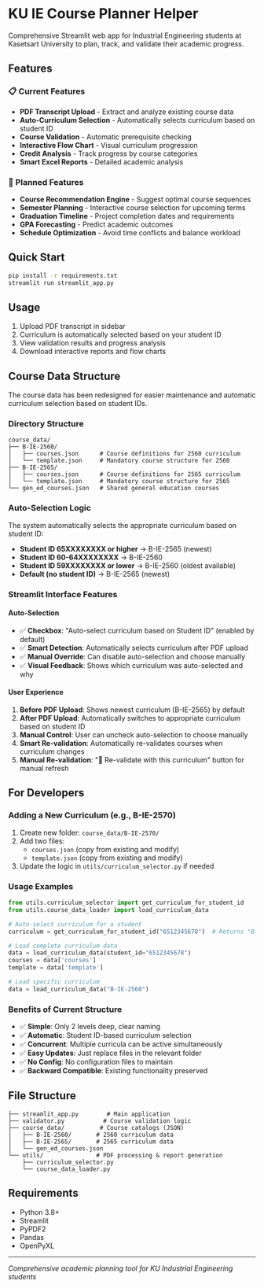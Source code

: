 # KU IE Course Planner Helper

Comprehensive Streamlit web app for Industrial Engineering students at Kasetsart University to plan, track, and validate their academic progress.

## Features

### 📋 Current Features
- **PDF Transcript Upload** - Extract and analyze existing course data
- **Auto-Curriculum Selection** - Automatically selects curriculum based on student ID
- **Course Validation** - Automatic prerequisite checking
- **Interactive Flow Chart** - Visual curriculum progression
- **Credit Analysis** - Track progress by course categories
- **Smart Excel Reports** - Detailed academic analysis

### 🚀 Planned Features
- **Course Recommendation Engine** - Suggest optimal course sequences
- **Semester Planning** - Interactive course selection for upcoming terms
- **Graduation Timeline** - Project completion dates and requirements
- **GPA Forecasting** - Predict academic outcomes
- **Schedule Optimization** - Avoid time conflicts and balance workload

## Quick Start

```bash
pip install -r requirements.txt
streamlit run streamlit_app.py
```

## Usage

1. Upload PDF transcript in sidebar
2. Curriculum is automatically selected based on your student ID
3. View validation results and progress analysis
4. Download interactive reports and flow charts

## Course Data Structure

The course data has been redesigned for easier maintenance and automatic curriculum selection based on student IDs.

### Directory Structure
```
course_data/
├── B-IE-2560/
│   ├── courses.json      # Course definitions for 2560 curriculum
│   └── template.json     # Mandatory course structure for 2560
├── B-IE-2565/
│   ├── courses.json      # Course definitions for 2565 curriculum  
│   └── template.json     # Mandatory course structure for 2565
└── gen_ed_courses.json   # Shared general education courses
```

### Auto-Selection Logic

The system automatically selects the appropriate curriculum based on student ID:

- **Student ID 65XXXXXXXX or higher** → B-IE-2565 (newest)
- **Student ID 60-64XXXXXXXX** → B-IE-2560  
- **Student ID 59XXXXXXXX or lower** → B-IE-2560 (oldest available)
- **Default (no student ID)** → B-IE-2565 (newest)

### Streamlit Interface Features

#### Auto-Selection
- ✅ **Checkbox**: "Auto-select curriculum based on Student ID" (enabled by default)
- ✅ **Smart Detection**: Automatically selects curriculum after PDF upload
- ✅ **Manual Override**: Can disable auto-selection and choose manually
- ✅ **Visual Feedback**: Shows which curriculum was auto-selected and why

#### User Experience
1. **Before PDF Upload**: Shows newest curriculum (B-IE-2565) by default
2. **After PDF Upload**: Automatically switches to appropriate curriculum based on student ID
3. **Manual Control**: User can uncheck auto-selection to choose manually
4. **Smart Re-validation**: Automatically re-validates courses when curriculum changes
5. **Manual Re-validation**: "🔄 Re-validate with this curriculum" button for manual refresh

## For Developers

### Adding a New Curriculum (e.g., B-IE-2570)

1. Create new folder: `course_data/B-IE-2570/`
2. Add two files:
   - `courses.json` (copy from existing and modify)
   - `template.json` (copy from existing and modify)
3. Update the logic in `utils/curriculum_selector.py` if needed

### Usage Examples

```python
from utils.curriculum_selector import get_curriculum_for_student_id
from utils.course_data_loader import load_curriculum_data

# Auto-select curriculum for a student
curriculum = get_curriculum_for_student_id("6512345678")  # Returns "B-IE-2565"

# Load complete curriculum data
data = load_curriculum_data(student_id="6512345678")
courses = data['courses']
template = data['template']

# Load specific curriculum
data = load_curriculum_data("B-IE-2560")
```

### Benefits of Current Structure

- ✅ **Simple**: Only 2 levels deep, clear naming
- ✅ **Automatic**: Student ID-based curriculum selection
- ✅ **Concurrent**: Multiple curricula can be active simultaneously
- ✅ **Easy Updates**: Just replace files in the relevant folder
- ✅ **No Config**: No configuration files to maintain
- ✅ **Backward Compatible**: Existing functionality preserved

## File Structure

```
├── streamlit_app.py        # Main application
├── validator.py           # Course validation logic
├── course_data/          # Course catalogs (JSON)
│   ├── B-IE-2560/       # 2560 curriculum data
│   ├── B-IE-2565/       # 2565 curriculum data
│   └── gen_ed_courses.json
└── utils/               # PDF processing & report generation
    ├── curriculum_selector.py
    └── course_data_loader.py
```

## Requirements

- Python 3.8+
- Streamlit
- PyPDF2
- Pandas
- OpenPyXL

---
*Comprehensive academic planning tool for KU Industrial Engineering students*
